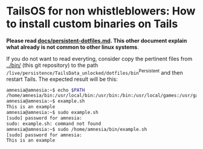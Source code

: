# TailsOS for non whistleblowers: How to install custom binaries on Tails

**Please read [docs/persistent-dotfiles.md](persistent-dotfiles.md).
This other document explain what already is not common to other linux systems**.

If you do not want to read everyting, consider copy the pertinent files from
[../bin/](../bin/) (this git repository) to the path
`/live/persistence/TailsData_unlocked/dotfiles/bin`<sup>Persistent</sup>
and then restart Tails. The expected result will be this:

```bash
amnesia@amnesia:~$ echo $PATH
/home/amnesia/bin:/usr/local/bin:/usr/bin:/bin:/usr/local/games:/usr/games
amnesia@amnesia:~$ example.sh
This is an example
amnesia@amnesia:~$ sudo example.sh
[sudo] password for amnesia: 
sudo: example.sh: command not found
amnesia@amnesia:~$ sudo /home/amnesia/bin/example.sh
[sudo] password for amnesia: 
This is an example
```